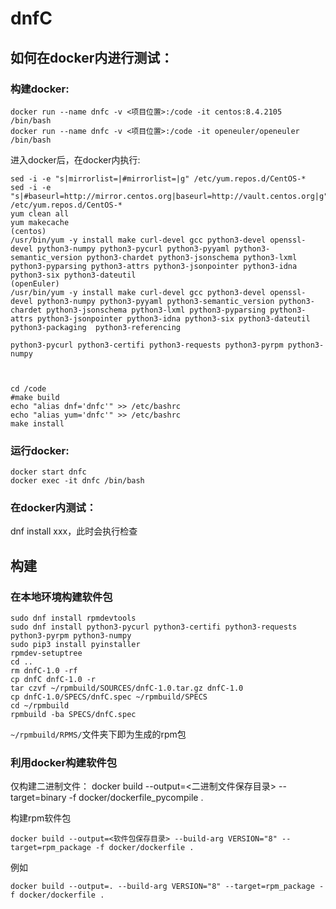 # dnfC

## 如何在docker内进行测试：
### 构建docker:
```
docker run --name dnfc -v <项目位置>:/code -it centos:8.4.2105 /bin/bash
docker run --name dnfc -v <项目位置>:/code -it openeuler/openeuler /bin/bash
```
进入docker后，在docker内执行:
```
sed -i -e "s|mirrorlist=|#mirrorlist=|g" /etc/yum.repos.d/CentOS-*
sed -i -e "s|#baseurl=http://mirror.centos.org|baseurl=http://vault.centos.org|g" /etc/yum.repos.d/CentOS-*
yum clean all
yum makecache
(centos)
/usr/bin/yum -y install make curl-devel gcc python3-devel openssl-devel python3-numpy python3-pycurl python3-pyyaml python3-semantic_version python3-chardet python3-jsonschema python3-lxml python3-pyparsing python3-attrs python3-jsonpointer python3-idna python3-six python3-dateutil 
(openEuler)
/usr/bin/yum -y install make curl-devel gcc python3-devel openssl-devel python3-numpy python3-pyyaml python3-semantic_version python3-chardet python3-jsonschema python3-lxml python3-pyparsing python3-attrs python3-jsonpointer python3-idna python3-six python3-dateutil   python3-packaging  python3-referencing

python3-pycurl python3-certifi python3-requests python3-pyrpm python3-numpy



cd /code
#make build
echo "alias dnf='dnfc'" >> /etc/bashrc
echo "alias yum='dnfc'" >> /etc/bashrc
make install
```
### 运行docker:
```
docker start dnfc
docker exec -it dnfc /bin/bash
```
### 在docker内测试：
dnf install xxx，此时会执行检查

## 构建
### 在本地环境构建软件包
```
sudo dnf install rpmdevtools
sudo dnf install python3-pycurl python3-certifi python3-requests python3-pyrpm python3-numpy
sudo pip3 install pyinstaller
rpmdev-setuptree
cd ..
rm dnfC-1.0 -rf
cp dnfC dnfC-1.0 -r
tar czvf ~/rpmbuild/SOURCES/dnfC-1.0.tar.gz dnfC-1.0
cp dnfC-1.0/SPECS/dnfC.spec ~/rpmbuild/SPECS
cd ~/rpmbuild
rpmbuild -ba SPECS/dnfC.spec
```
`~/rpmbuild/RPMS/`文件夹下即为生成的rpm包

### 利用docker构建软件包
仅构建二进制文件：
docker build --output=<二进制文件保存目录> --target=binary -f docker/dockerfile_pycompile .

构建rpm软件包
```
docker build --output=<软件包保存目录> --build-arg VERSION="8" --target=rpm_package -f docker/dockerfile .
```
例如
```
docker build --output=. --build-arg VERSION="8" --target=rpm_package -f docker/dockerfile .
```
